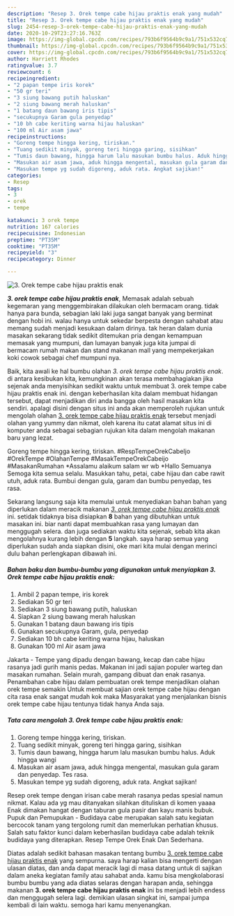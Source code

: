 ```yaml
---
description: "Resep 3. Orek tempe cabe hijau praktis enak yang mudah"
title: "Resep 3. Orek tempe cabe hijau praktis enak yang mudah"
slug: 2454-resep-3-orek-tempe-cabe-hijau-praktis-enak-yang-mudah
date: 2020-10-29T23:27:16.763Z
image: https://img-global.cpcdn.com/recipes/793b6f9564b9c9a1/751x532cq70/3-orek-tempe-cabe-hijau-praktis-enak-foto-resep-utama.jpg
thumbnail: https://img-global.cpcdn.com/recipes/793b6f9564b9c9a1/751x532cq70/3-orek-tempe-cabe-hijau-praktis-enak-foto-resep-utama.jpg
cover: https://img-global.cpcdn.com/recipes/793b6f9564b9c9a1/751x532cq70/3-orek-tempe-cabe-hijau-praktis-enak-foto-resep-utama.jpg
author: Harriett Rhodes
ratingvalue: 3.7
reviewcount: 6
recipeingredient:
- "2 papan tempe iris korek"
- "50 gr teri"
- "3 siung bawang putih haluskan"
- "2 siung bawang merah haluskan"
- "1 batang daun bawang iris tipis"
- "secukupnya Garam gula penyedap"
- "10 bh cabe keriting warna hijau haluskan"
- "100 ml Air asam jawa"
recipeinstructions:
- "Goreng tempe hingga kering, tiriskan."
- "Tuang sedikit minyak, goreng teri hingga garing, sisihkan"
- "Tumis daun bawang, hingga harum lalu masukan bumbu halus. Aduk hingga wangi"
- "Masukan air asam jawa, aduk hingga mengental, masukan gula garam dan penyedap. Tes rasa."
- "Masukan tempe yg sudah digoreng, aduk rata. Angkat sajikan!"
categories:
- Resep
tags:
- 3
- orek
- tempe

katakunci: 3 orek tempe 
nutrition: 167 calories
recipecuisine: Indonesian
preptime: "PT35M"
cooktime: "PT35M"
recipeyield: "3"
recipecategory: Dinner

---
```



![3. Orek tempe cabe hijau praktis enak](https://img-global.cpcdn.com/recipes/793b6f9564b9c9a1/751x532cq70/3-orek-tempe-cabe-hijau-praktis-enak-foto-resep-utama.jpg)

<b><i>3. orek tempe cabe hijau praktis enak</i></b>, Memasak adalah sebuah kegemaran yang menggembirakan dilakukan oleh bermacam orang. tidak hanya para bunda, sebagian laki laki juga sangat banyak yang berminat dengan hobi ini. walau hanya untuk sekedar berpesta dengan sahabat atau memang sudah menjadi kesukaan dalam dirinya. tak heran dalam dunia masakan sekarang tidak sedikit ditemukan pria dengan kemampuan memasak yang mumpuni, dan lumayan banyak juga kita jumpai di bermacam rumah makan dan stand makanan mall yang mempekerjakan koki cowok sebagai chef mumpuni nya.

Baik, kita awali ke hal bumbu olahan <i>3. orek tempe cabe hijau praktis enak</i>. di antara kesibukan kita, kemungkinan akan terasa membahagiakan jika sejenak anda menyisihkan sedikit waktu untuk membuat 3. orek tempe cabe hijau praktis enak ini. dengan keberhasilan kita dalam membuat hidangan tersebut, dapat menjadikan diri anda bangga oleh hasil masakan kita sendiri. apalagi disini dengan situs ini anda akan memperoleh rujukan untuk mengolah olahan <u>3. orek tempe cabe hijau praktis enak</u> tersebut menjadi olahan yang yummy dan nikmat, oleh karena itu catat alamat situs ini di komputer anda sebagai sebagian rujukan kita dalam mengolah makanan baru yang lezat.

Goreng tempe hingga kering, tiriskan. #RespTempeOrekCabeIjo #OrekTempe #OlahanTempe #MasakTempeOrekCabeijo #MasakanRumahan *Assalamu alaikum salam wr wb *Hallo Semuanya Semoga kita semua selalu. Masukkan tahu, petai, cabe hijau dan cabe rawit utuh, aduk rata. Bumbui dengan gula, garam dan bumbu penyedap, tes rasa.


Sekarang langsung saja kita memulai untuk menyediakan bahan bahan yang diperlukan dalam meracik makanan <u><i>3. orek tempe cabe hijau praktis enak</i></u> ini. setidak tidaknya bisa disiapkan <b>8</b> bahan yang dibutuhkan untuk masakan ini. biar nanti dapat membuahkan rasa yang lumayan dan menggugah selera. dan juga sediakan waktu kita sejenak, sebab kita akan mengolahnya kurang lebih dengan <b>5</b> langkah. saya harap semua yang diperlukan sudah anda siapkan disini, oke mari kita mulai dengan merinci dulu bahan perlengkapan dibawah ini.

<!--inarticleads1-->

##### Bahan baku dan bumbu-bumbu yang digunakan untuk menyiapkan 3. Orek tempe cabe hijau praktis enak:

1. Ambil 2 papan tempe, iris korek
1. Sediakan 50 gr teri
1. Sediakan 3 siung bawang putih, haluskan
1. Siapkan 2 siung bawang merah haluskan
1. Gunakan 1 batang daun bawang iris tipis
1. Gunakan secukupnya Garam, gula, penyedap
1. Sediakan 10 bh cabe keriting warna hijau, haluskan
1. Gunakan 100 ml Air asam jawa


Jakarta - Tempe yang dipadu dengan bawang, kecap dan cabe hijau rasanya jadi gurih manis pedas. Makanan ini jadi sajian populer warteg dan masakan rumahan. Selain murah, gampang dibuat dan enak rasanya. Penambahan cabe hijau dalam pembuatan orek tempe menjadikan olahan orek tempe semakin Untuk membuat sajian orek tempe cabe hijau dengan cita rasa enak sangat mudah kok maka Masyarakat yang menjalankan bisnis orek tempe cabe hijau tentunya tidak hanya Anda saja. 

<!--inarticleads2-->

##### Tata cara mengolah 3. Orek tempe cabe hijau praktis enak:

1. Goreng tempe hingga kering, tiriskan.
1. Tuang sedikit minyak, goreng teri hingga garing, sisihkan
1. Tumis daun bawang, hingga harum lalu masukan bumbu halus. Aduk hingga wangi
1. Masukan air asam jawa, aduk hingga mengental, masukan gula garam dan penyedap. Tes rasa.
1. Masukan tempe yg sudah digoreng, aduk rata. Angkat sajikan!


Resep orek tempe dengan irisan cabe merah rasanya pedas spesial namun nikmat. Kalau ada yg mau ditanyakan silahkan dituliskan di komen yaaaa Enak dimakan hangat dengan taburan gula pasir dan kayu manis bubuk. Pupuk dan Pemupukan - Budidaya cabe merupakan salah satu kegiatan bercocok tanam yang tergolong rumit dan memerlukan perhatian khusus. Salah satu faktor kunci dalam keberhasilan budidaya cabe adalah teknik budidaya yang diterapkan. Resep Tempe Orek Enak Dan Sederhana. 

Diatas adalah sedikit bahasan masakan tentang bumbu <u>3. orek tempe cabe hijau praktis enak</u> yang sempurna. saya harap kalian bisa mengerti dengan ulasan diatas, dan anda dapat meracik lagi di masa datang untuk di sajikan dalam aneka kegiatan family atau sahabat anda. kamu bisa mengkolaborasi bumbu bumbu yang ada diatas selaras dengan harapan anda, sehingga makanan <b>3. orek tempe cabe hijau praktis enak</b> ini bs menjadi lebih endess dan menggugah selera lagi. demikian ulasan singkat ini, sampai jumpa kembali di lain waktu. semoga hari kamu menyenangkan.
